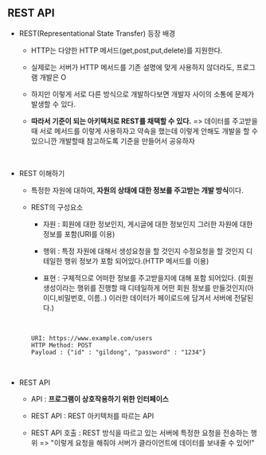 ## REST API

- REST(Representational State Transfer) 등장 배경

  - HTTP는 다양한 HTTP 메서드(get,post,put,delete)를 지원한다.

  - 실제로는 서버가 HTTP 메서드를 기존 설명에 맞게 사용하지 않더라도, 프로그램 개발은 O

  - 하지만 이렇게 서로 다른 방식으로 개발하다보면 개발자 사이의 소통에 문제가 발생할 수 있다.

  - **따라서 기준이 되는 아키텍처로 REST를 채택할 수 있다.** => 데이터를 주고받을 때 서로 메서드를 이렇게 사용하자고 약속을 했는데 이렇게 안해도 개발을 할 수 있으니깐 개발할때 참고하도록 기준을 만들어서 공유하자

<br />

- REST 이해하기

  - 특정한 자원에 대하여, **자원의 상태에 대한 정보를 주고받는 개발 방식**이다.

  - REST의 구성요소

    - 자원 : 회원에 대한 정보인지, 게시글에 대한 정보인지 그러한 자원에 대한 정보를 포함(URI를 이용)

    - 행위 : 특정 자원에 대해서 생성요청을 할 것인지 수정요청을 할 것인지 디테일한 행위 정보가 포함 되어있다.(HTTP 메서드를 이용)

    - 표현 : 구체적으로 어떠한 정보를 주고받을지에 대해 포함 되어있다. (회원 생성이라는 행위를 진행할 때 디테일하게 어떤 회원 정보를 만들것인지(아이디,비밀번호, 이름..) 이러한 데이터가 페이로드에 담겨서 서버에 전달된다.)

      <br />

    ```
    URI: https://www.example.com/users
    HTTP Method: POST
    Payload : {"id" : "gildong", "password" : "1234"}
    ```

<br />

- REST API

  - API : **프로그램이 상호작용하기 위한 인터페이스**

  - REST API : REST 아키텍처를 따르는 API

  - REST API 호출 : REST 방식을 따르고 있는 서버에 특정한 요청을 전송하는 행위 => "이렇게 요청을 해줘야 서버가 클라이언트에 데이터를 보내줄 수 있어!"
